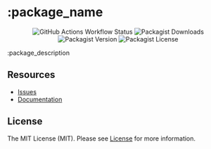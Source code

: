 # :package_name

<div align="center">

![GitHub Actions Workflow Status](https://img.shields.io/github/actions/workflow/status/sxbrsky/php-package-skeleton/ci.yml)
![Packagist Downloads](https://img.shields.io/packagist/dt/:vendor/:package_name)
![Packagist Version](https://img.shields.io/packagist/v/:vendor/:package_name)
![Packagist License](https://img.shields.io/packagist/l/:vendor/:package_name)

</div>

:package_description

## Resources

- [Issues](https://github.com/:vendor/:package_name/issues/)
- [Documentation]()

## License

The MIT License (MIT). Please see [License](LICENSE) for more information.
